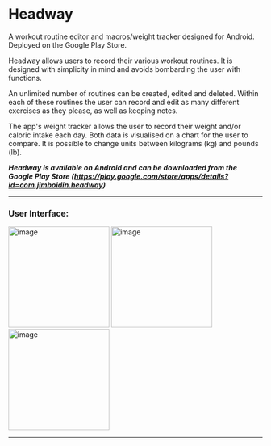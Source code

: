 # Headway
A workout routine editor and macros/weight tracker designed for Android. Deployed on the Google Play Store.

Headway allows users to record their various workout routines. It is designed with simplicity in mind and avoids bombarding the user with functions.

An unlimited number of routines can be created, edited and deleted. Within each of these routines the user can record and edit as many different exercises as they please, as well as keeping notes. 

The app's weight tracker allows the user to record their weight and/or caloric intake each day. Both data is visualised on a chart for the user to compare. It is possible to change units between kilograms (kg) and pounds (lb).

**_Headway is available on Android and can be downloaded from the Google Play Store (https://play.google.com/store/apps/details?id=com.jimboidin.headway)_**

---

### User Interface:

<img width="200" alt="image" src="https://github.com/jamesclackett/Headway/assets/55019466/642add5a-098d-4f83-9e52-09de119c130b">
<img width="200" alt="image" src="https://github.com/jamesclackett/Headway/assets/55019466/f1d51faa-c91a-4465-8bc9-5ed06ea24df5">
<img width="200" alt="image" src="https://github.com/jamesclackett/Headway/assets/55019466/91a1d3d3-091e-427b-9f65-665f0d74dd81">

---
